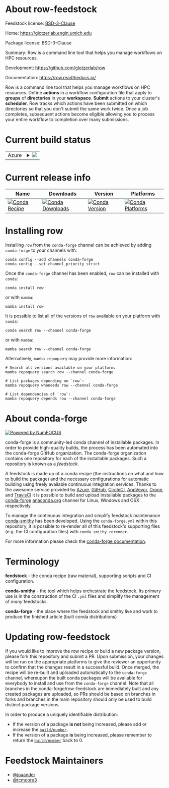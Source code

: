 About row-feedstock
===================

Feedstock license: [BSD-3-Clause](https://github.com/conda-forge/row-feedstock/blob/main/LICENSE.txt)

Home: https://glotzerlab.engin.umich.edu

Package license: BSD-3-Clause

Summary: Row is a command line tool that helps you manage workflows on HPC resources.

Development: https://github.com/glotzerlab/row

Documentation: https://row.readthedocs.io/

Row is a command line tool that helps you manage workflows on HPC resources. Define
**actions** in a workflow configuration file that apply to **groups** of **directories**
in your **workspace**. **Submit** actions to your cluster's **scheduler**. Row tracks
which actions have been submitted on which directories so that you don't submit the same
work twice. Once a job completes, subsequent actions become eligible allowing you to
process your entire workflow to completion over many submissions.


Current build status
====================


<table>
    
  <tr>
    <td>Azure</td>
    <td>
      <details>
        <summary>
          <a href="https://dev.azure.com/conda-forge/feedstock-builds/_build/latest?definitionId=22453&branchName=main">
            <img src="https://dev.azure.com/conda-forge/feedstock-builds/_apis/build/status/row-feedstock?branchName=main">
          </a>
        </summary>
        <table>
          <thead><tr><th>Variant</th><th>Status</th></tr></thead>
          <tbody><tr>
              <td>linux_64</td>
              <td>
                <a href="https://dev.azure.com/conda-forge/feedstock-builds/_build/latest?definitionId=22453&branchName=main">
                  <img src="https://dev.azure.com/conda-forge/feedstock-builds/_apis/build/status/row-feedstock?branchName=main&jobName=linux&configuration=linux%20linux_64_" alt="variant">
                </a>
              </td>
            </tr><tr>
              <td>linux_aarch64</td>
              <td>
                <a href="https://dev.azure.com/conda-forge/feedstock-builds/_build/latest?definitionId=22453&branchName=main">
                  <img src="https://dev.azure.com/conda-forge/feedstock-builds/_apis/build/status/row-feedstock?branchName=main&jobName=linux&configuration=linux%20linux_aarch64_" alt="variant">
                </a>
              </td>
            </tr><tr>
              <td>osx_64</td>
              <td>
                <a href="https://dev.azure.com/conda-forge/feedstock-builds/_build/latest?definitionId=22453&branchName=main">
                  <img src="https://dev.azure.com/conda-forge/feedstock-builds/_apis/build/status/row-feedstock?branchName=main&jobName=osx&configuration=osx%20osx_64_" alt="variant">
                </a>
              </td>
            </tr><tr>
              <td>osx_arm64</td>
              <td>
                <a href="https://dev.azure.com/conda-forge/feedstock-builds/_build/latest?definitionId=22453&branchName=main">
                  <img src="https://dev.azure.com/conda-forge/feedstock-builds/_apis/build/status/row-feedstock?branchName=main&jobName=osx&configuration=osx%20osx_arm64_" alt="variant">
                </a>
              </td>
            </tr>
          </tbody>
        </table>
      </details>
    </td>
  </tr>
</table>

Current release info
====================

| Name | Downloads | Version | Platforms |
| --- | --- | --- | --- |
| [![Conda Recipe](https://img.shields.io/badge/recipe-row-green.svg)](https://anaconda.org/conda-forge/row) | [![Conda Downloads](https://img.shields.io/conda/dn/conda-forge/row.svg)](https://anaconda.org/conda-forge/row) | [![Conda Version](https://img.shields.io/conda/vn/conda-forge/row.svg)](https://anaconda.org/conda-forge/row) | [![Conda Platforms](https://img.shields.io/conda/pn/conda-forge/row.svg)](https://anaconda.org/conda-forge/row) |

Installing row
==============

Installing `row` from the `conda-forge` channel can be achieved by adding `conda-forge` to your channels with:

```
conda config --add channels conda-forge
conda config --set channel_priority strict
```

Once the `conda-forge` channel has been enabled, `row` can be installed with `conda`:

```
conda install row
```

or with `mamba`:

```
mamba install row
```

It is possible to list all of the versions of `row` available on your platform with `conda`:

```
conda search row --channel conda-forge
```

or with `mamba`:

```
mamba search row --channel conda-forge
```

Alternatively, `mamba repoquery` may provide more information:

```
# Search all versions available on your platform:
mamba repoquery search row --channel conda-forge

# List packages depending on `row`:
mamba repoquery whoneeds row --channel conda-forge

# List dependencies of `row`:
mamba repoquery depends row --channel conda-forge
```


About conda-forge
=================

[![Powered by
NumFOCUS](https://img.shields.io/badge/powered%20by-NumFOCUS-orange.svg?style=flat&colorA=E1523D&colorB=007D8A)](https://numfocus.org)

conda-forge is a community-led conda channel of installable packages.
In order to provide high-quality builds, the process has been automated into the
conda-forge GitHub organization. The conda-forge organization contains one repository
for each of the installable packages. Such a repository is known as a *feedstock*.

A feedstock is made up of a conda recipe (the instructions on what and how to build
the package) and the necessary configurations for automatic building using freely
available continuous integration services. Thanks to the awesome service provided by
[Azure](https://azure.microsoft.com/en-us/services/devops/), [GitHub](https://github.com/),
[CircleCI](https://circleci.com/), [AppVeyor](https://www.appveyor.com/),
[Drone](https://cloud.drone.io/welcome), and [TravisCI](https://travis-ci.com/)
it is possible to build and upload installable packages to the
[conda-forge](https://anaconda.org/conda-forge) [anaconda.org](https://anaconda.org/)
channel for Linux, Windows and OSX respectively.

To manage the continuous integration and simplify feedstock maintenance
[conda-smithy](https://github.com/conda-forge/conda-smithy) has been developed.
Using the ``conda-forge.yml`` within this repository, it is possible to re-render all of
this feedstock's supporting files (e.g. the CI configuration files) with ``conda smithy rerender``.

For more information please check the [conda-forge documentation](https://conda-forge.org/docs/).

Terminology
===========

**feedstock** - the conda recipe (raw material), supporting scripts and CI configuration.

**conda-smithy** - the tool which helps orchestrate the feedstock.
                   Its primary use is in the construction of the CI ``.yml`` files
                   and simplify the management of *many* feedstocks.

**conda-forge** - the place where the feedstock and smithy live and work to
                  produce the finished article (built conda distributions)


Updating row-feedstock
======================

If you would like to improve the row recipe or build a new
package version, please fork this repository and submit a PR. Upon submission,
your changes will be run on the appropriate platforms to give the reviewer an
opportunity to confirm that the changes result in a successful build. Once
merged, the recipe will be re-built and uploaded automatically to the
`conda-forge` channel, whereupon the built conda packages will be available for
everybody to install and use from the `conda-forge` channel.
Note that all branches in the conda-forge/row-feedstock are
immediately built and any created packages are uploaded, so PRs should be based
on branches in forks and branches in the main repository should only be used to
build distinct package versions.

In order to produce a uniquely identifiable distribution:
 * If the version of a package **is not** being increased, please add or increase
   the [``build/number``](https://docs.conda.io/projects/conda-build/en/latest/resources/define-metadata.html#build-number-and-string).
 * If the version of a package **is** being increased, please remember to return
   the [``build/number``](https://docs.conda.io/projects/conda-build/en/latest/resources/define-metadata.html#build-number-and-string)
   back to 0.

Feedstock Maintainers
=====================

* [@joaander](https://github.com/joaander/)
* [@tcmoore3](https://github.com/tcmoore3/)

